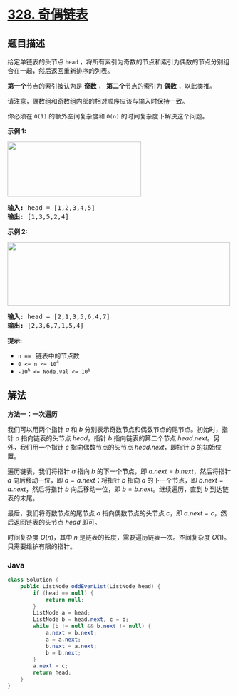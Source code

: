 # [328. 奇偶链表](https://leetcode.cn/problems/odd-even-linked-list)

## 题目描述

<p>给定单链表的头节点&nbsp;<code>head</code>&nbsp;，将所有索引为奇数的节点和索引为偶数的节点分别组合在一起，然后返回重新排序的列表。</p>

<p><strong>第一个</strong>节点的索引被认为是 <strong>奇数</strong> ， <strong>第二个</strong>节点的索引为&nbsp;<strong>偶数</strong> ，以此类推。</p>

<p>请注意，偶数组和奇数组内部的相对顺序应该与输入时保持一致。</p>

<p>你必须在&nbsp;<code>O(1)</code>&nbsp;的额外空间复杂度和&nbsp;<code>O(n)</code>&nbsp;的时间复杂度下解决这个问题。</p>

<p><strong>示例 1:</strong></p>

<p><img src="https://gcore.jsdelivr.net/gh/doocs/leetcode@main/solution/0300-0399/0328.Odd%20Even%20Linked%20List/images/oddeven-linked-list.jpg" style="height: 123px; width: 300px;" /></p>

<pre>
<strong>输入: </strong>head = [1,2,3,4,5]
<strong>输出:</strong>&nbsp;[1,3,5,2,4]</pre>

<p><strong>示例 2:</strong></p>

<p><img src="https://gcore.jsdelivr.net/gh/doocs/leetcode@main/solution/0300-0399/0328.Odd%20Even%20Linked%20List/images/oddeven2-linked-list.jpg" style="height: 142px; width: 500px;" /></p>

<pre>
<strong>输入:</strong> head = [2,1,3,5,6,4,7]
<strong>输出:</strong> [2,3,6,7,1,5,4]</pre>

<p><strong>提示:</strong></p>

<ul>
	<li><code>n ==&nbsp;</code> 链表中的节点数</li>
	<li><code>0 &lt;= n &lt;= 10<sup>4</sup></code></li>
	<li><code>-10<sup>6</sup>&nbsp;&lt;= Node.val &lt;= 10<sup>6</sup></code></li>
</ul>

## 解法

**方法一：一次遍历**

我们可以用两个指针 $a$ 和 $b$ 分别表示奇数节点和偶数节点的尾节点。初始时，指针 $a$ 指向链表的头节点 $head$，指针 $b$ 指向链表的第二个节点 $head.next$。另外，我们用一个指针 $c$ 指向偶数节点的头节点 $head.next$，即指针 $b$ 的初始位置。

遍历链表，我们将指针 $a$ 指向 $b$ 的下一个节点，即 $a.next = b.next$，然后将指针 $a$ 向后移动一位，即 $a = a.next$；将指针 $b$ 指向 $a$ 的下一个节点，即 $b.next = a.next$，然后将指针 $b$ 向后移动一位，即 $b = b.next$。继续遍历，直到 $b$ 到达链表的末尾。

最后，我们将奇数节点的尾节点 $a$ 指向偶数节点的头节点 $c$，即 $a.next = c$，然后返回链表的头节点 $head$ 即可。

时间复杂度 $O(n)$，其中 $n$ 是链表的长度，需要遍历链表一次。空间复杂度 $O(1)$。只需要维护有限的指针。

### **Java**

```java
class Solution {
    public ListNode oddEvenList(ListNode head) {
        if (head == null) {
            return null;
        }
        ListNode a = head;
        ListNode b = head.next, c = b;
        while (b != null && b.next != null) {
            a.next = b.next;
            a = a.next;
            b.next = a.next;
            b = b.next;
        }
        a.next = c;
        return head;
    }
}
```
